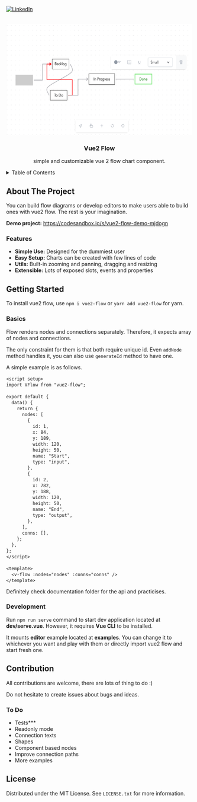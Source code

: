 <div id="top"></div>

[![LinkedIn][linkedin-shield]][linkedin-url]

<!-- PROJECT LOGO -->
<br />
<div align="center">
  <a href="https://github.com/ahmetkoprulu/okkes">
    <img src="header.png" alt="Logo" width="500" height="300">
  </a>

<h3 align="center">Vue2 Flow</h3>

  <p align="center">
    simple and customizable vue 2 flow chart component.
    <br />
  </p>
</div>

<!-- TABLE OF CONTENTS -->
<details>
  <summary>Table of Contents</summary>
  <ol>
    <li>
      <a href="#about-the-project">About The Project</a>
      <ul>
        <li><a href="#features">Features</a></li>
      </ul>
    </li>
    <li>
      <a href="#getting-started">Getting Started</a>
      <ul>
        <li><a href="#basics">Basics</a></li>
        <li><a href="#development">Development</a></li>
      </ul>
    </li>
	    <li>
      <a href="#contribution">Contribution</a>
      <ul>
        <li><a href="#to-do">To Do</a></li>
      </ul>
    </li>
    <li><a href="#license">License</a></li>
  </ol>
</details>

<!-- ABOUT THE PROJECT -->

## About The Project

You can build flow diagrams or develop editors to make users able to build ones with vue2 flow. The rest is your imagination.

**Demo project:** https://codesandbox.io/s/vue2-flow-demo-mjdogn

### Features

- **Simple Use:** Designed for the dummiest user
- **Easy Setup:** Charts can be created with few lines of code
- **Utils:** Built-in zooming and panning, dragging and resizing
- **Extensible:** Lots of exposed slots, events and properties

<!-- GETTING STARTED -->

## Getting Started

To install vue2 flow, use `npm i vue2-flow` or `yarn add vue2-flow` for yarn.

### Basics

Flow renders nodes and connections separately. Therefore, it expects array of nodes and connections.

The only constraint for them is that both require unique id. Even `addNode` method handles it, you can also use `generateId` method to have one.

A simple example is as follows.

```vue
<script setup>
import VFlow from "vue2-flow";

export default {
  data() {
    return {
      nodes: [
        {
          id: 1,
          x: 84,
          y: 189,
          width: 120,
          height: 50,
          name: "Start",
          type: "input",
        },
        {
          id: 2,
          x: 782,
          y: 188,
          width: 120,
          height: 50,
          name: "End",
          type: "output",
        },
      ],
      conns: [],
    };
  },
};
</script>

<template>
  <v-flow :nodes="nodes" :conns="conns" />
</template>
```

Definitely check documentation folder for the api and practicises.

### Development

Run `npm run serve` command to start dev application located at **dev/serve.vue**. However, it requires **Vue CLI** to be installed.

It mounts **editor** example located at **examples**. You can change it to whichever you want and play with them or directly import vue2 flow and start fresh one.

## Contribution

All contributions are welcome, there are lots of thing to do :)

Do not hesitate to create issues about bugs and ideas.

### To Do

- Tests\*\*\*
- Readonly mode
- Connection texts
- Shapes
- Component based nodes
- Improve connection paths
- More examples

<!-- LICENSE -->

## License

Distributed under the MIT License. See `LICENSE.txt` for more information.

<!-- MARKDOWN LINKS & IMAGES -->
<!-- https://www.markdownguide.org/basic-syntax/#reference-style-links -->

[linkedin-shield]: https://img.shields.io/badge/-LinkedIn-black.svg?style=for-the-badge&logo=linkedin&colorB=555
[linkedin-url]: https://www.linkedin.com/in/ahmetkoprulu/
